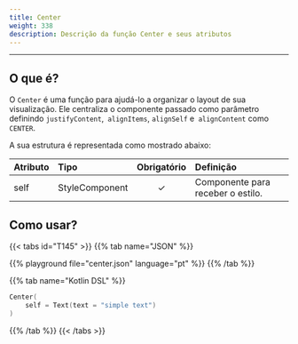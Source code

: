 ```yaml
---
title: Center
weight: 338
description: Descrição da função Center e seus atributos
---
```


---


## O que é?

O `Center` é uma função para ajudá-lo a organizar o layout de sua visualização. Ele centraliza o componente passado como parâmetro definindo `justifyContent`,` alignItems`, `alignSelf` e` alignContent` como `CENTER`.

A sua estrutura é representada como mostrado abaixo:

| **Atributo** | **Tipo**                                                       | Obrigatório | **Definição**                                                                                                     |
| :----------- | :------------------------------------------------------------- | :---------: | :---------------------------------------------------------------------------------------------------------------- |
| self   | StyleComponent                                                |      ✓       | Componente para receber o estilo. |


## Como usar?

{{< tabs id="T145" >}}
{{% tab name="JSON" %}}

<!-- json-playground:center.json
{
  "_beagleComponent_" : "beagle:text",
  "text" : "simple text",
  "style" : {
    "flex" : {
      "justifyContent" : "CENTER",
      "alignItems" : "CENTER",
      "alignSelf" : "CENTER",
      "alignContent" : "CENTER"
    }
  }
}
-->

{{% playground file="center.json" language="pt" %}}
{{% /tab %}}

{{% tab name="Kotlin DSL" %}}

```kotlin
Center(
    self = Text(text = "simple text")
)
```

{{% /tab %}}
{{< /tabs >}}

